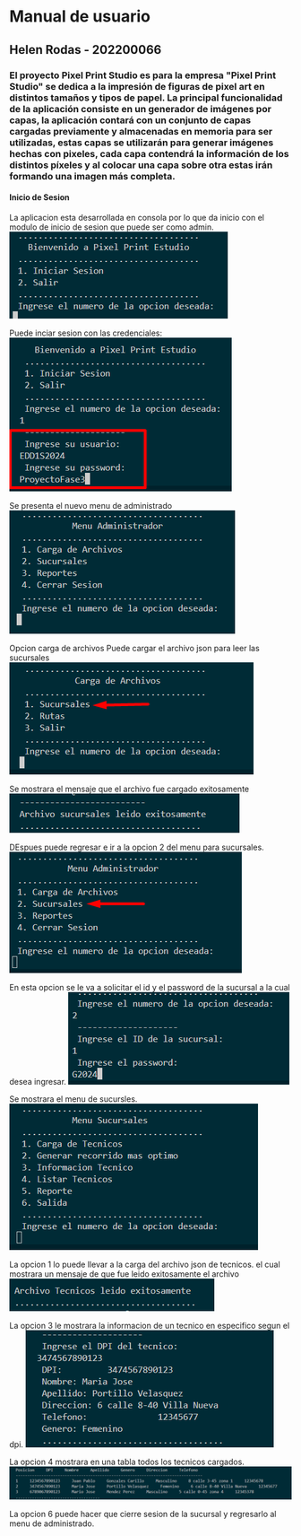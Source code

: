 # Manual de usuario
## Helen Rodas - 202200066

### El proyecto Pixel Print Studio es para la empresa "Pixel Print Studio" se dedica a la impresión de figuras de pixel art en distintos tamaños y tipos de papel. La principal funcionalidad de la aplicación consiste en un generador de imágenes por capas, la aplicación contará con un conjunto de capas cargadas previamente y almacenadas en memoria para ser utilizadas, estas capas se utilizarán para generar imágenes hechas con pixeles, cada capa contendrá la información de los distintos píxeles y al colocar una capa sobre otra estas irán formando una imagen más completa.

#### Inicio de Sesion
La aplicacion esta desarrollada en consola por lo que da inicio con el modulo de inicio de sesion que puede ser como admin.
![Imagen](/Fase3/Documentacion/Imagenes/1.png)

Puede inciar sesion con las credenciales: 
![Imagen](/Fase3/Documentacion/Imagenes/2.png)

Se presenta el nuevo menu de administrado
![Imagen](/Fase3/Documentacion/Imagenes/3.png)

Opcion carga de archivos
Puede cargar el archivo json para leer las sucursales
![Imagen](/Fase3/Documentacion/Imagenes/4.png)

Se mostrara el mensaje que el archivo fue cargado exitosamente
![Imagen](/Fase3/Documentacion/Imagenes/5.png)

DEspues puede regresar e ir a la opcion 2 del menu para sucursales.
![Imagen](/Fase3/Documentacion/Imagenes/6.png)

En esta opcion se le va a solicitar el id y el password de la sucursal a la cual desea ingresar.
![Imagen](/Fase3/Documentacion/Imagenes/7.png)

Se mostrara el menu de sucursles.
![Imagen](/Fase3/Documentacion/Imagenes/8.png)

La opcion 1 lo puede llevar a la carga del archivo json de tecnicos.
el cual mostrara un mensaje de que fue leido exitosamente el archivo
![Imagen](/Fase3/Documentacion/Imagenes/9.png)

La opcion 3 le mostrara la informacion de un tecnico en especifico segun el dpi.
![Imagen](/Fase3/Documentacion/Imagenes/10.png)

La opcion 4 mostrara en una tabla todos los tecnicos cargados.
![Imagen](/Fase3/Documentacion/Imagenes/11.png)

La opcion 6 puede hacer que cierre sesion de la sucursal y regresarlo al menu de administrado.
